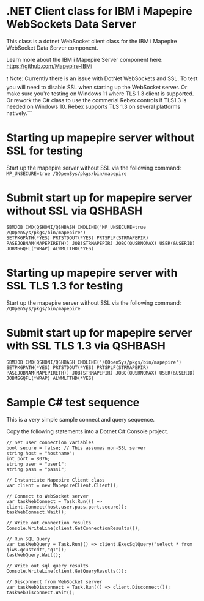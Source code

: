 # .NET Client class for IBM i Mapepire WebSockets Data Server
This class is a dotnet WebSocket client class for the IBM i Mapepire WebSocket Data Server component.   

Learn more about the IBM i Mapepire Server component here:   
https://github.com/Mapepire-IBMi

❗ Note: Currently there is an issue with DotNet WebSockets and SSL. To test you will need to disable SSL when starting up the WebSocket server. Or make sure you're testing on Windows 11 where TLS 1.3 client is supported. Or rework the C# class to use the commerial Rebex controls if TLS1.3 is needed on Windows 10. Rebex supports TLS 1.3 on several platforms natively.```

# Starting up mapepire server without SSL for testing   
Start up the mapepire server without SSL via the following command:   
```MP_UNSECURE=true /QOpenSys/pkgs/bin/mapepire```

# Submit start up for mapepire server without SSL via QSHBASH   
```
SBMJOB CMD(QSHONI/QSHBASH CMDLINE('MP_UNSECURE=true /QOpenSys/pkgs/bin/mapepire') 
SETPKGPATH(*YES) PRTSTDOUT(*YES) PRTSPLF(STRMAPEPIR)
PASEJOBNAM(MAPEPIRETH)) JOB(STRMAPEPIR) JOBQ(QUSRNOMAX) USER(&USERID)
JOBMSGQFL(*WRAP) ALWMLTTHD(*YES)            
```

# Starting up mapepire server with SSL TLS 1.3 for testing   
Start up the mapepire server without SSL via the following command:   
```/QOpenSys/pkgs/bin/mapepire```

# Submit start up for mapepire server with SSL TLS 1.3 via QSHBASH   
```
SBMJOB CMD(QSHONI/QSHBASH CMDLINE('/QOpenSys/pkgs/bin/mapepire') 
SETPKGPATH(*YES) PRTSTDOUT(*YES) PRTSPLF(STRMAPEPIR)
PASEJOBNAM(MAPEPIRETH)) JOB(STRMAPEPIR) JOBQ(QUSRNOMAX) USER(&USERID)
JOBMSGQFL(*WRAP) ALWMLTTHD(*YES)            
```

# Sample C# test sequence   
This is a very simple sample connect and query sequence.   

Copy the following statements into a Dotnet C# Console project. 
```
// Set user connection variables
bool secure = false; // This assumes non-SSL server
string host = "hostname";
int port = 8076;
string user = "user1";
string pass = "pass1";

// Instantiate Mapepire Client class
var client = new MapepireClient.Client();

// Connect to WebSocket server
var taskWebConnect = Task.Run(() => client.Connect(host,user,pass,port,secure));
taskWebConnect.Wait();

// Write out connection results
Console.WriteLine(client.GetConnectionResults());

// Run SQL Query
var taskWebQuery = Task.Run(() => client.ExecSqlQuery("select * from qiws.qcustcdt","q1"));
taskWebQuery.Wait();

// Write out sql query results
Console.WriteLine(client.GetQueryResults());

// Disconnect from WebSocket server
var taskWebDisconnect = Task.Run(() => client.Disconnect());
taskWebDisconnect.Wait();
```
